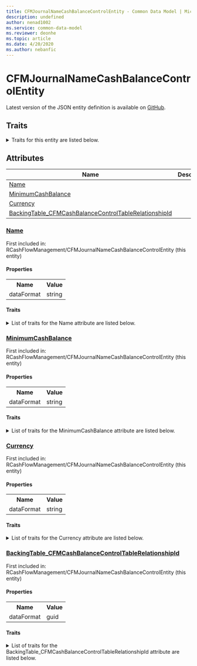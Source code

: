 ```yaml
---
title: CFMJournalNameCashBalanceControlEntity - Common Data Model | Microsoft Docs
description: undefined
author: nenad1002
ms.service: common-data-model
ms.reviewer: deonhe
ms.topic: article
ms.date: 4/20/2020
ms.author: nebanfic
---
```


# CFMJournalNameCashBalanceControlEntity

  
 Latest version of the JSON entity definition is available on <a href="https://github.com/Microsoft/CDM/tree/master/schemaDocuments/core/operationsCommon/Entities/Finance/RCashFlowManagement/CFMJournalNameCashBalanceControlEntity.cdm.json" target="_blank">GitHub</a>.  

## Traits

<details>
<summary>Traits for this entity are listed below.  
</summary>

**is.CDM.entityVersion**  
  <table><tr><th>Parameter</th><th>Value</th><th>Data type</th><th>Explanation</th></tr><tr><td>versionNumber</td><td>"1.0.0"</td><td>string</td><td>semantic version number of the entity</td></tr></table>

**is.application.releaseVersion**  
  <table><tr><th>Parameter</th><th>Value</th><th>Data type</th><th>Explanation</th></tr><tr><td>releaseVersion</td><td>"10.0.13.0"</td><td>string</td><td>semantic version number of the application introducing this entity</td></tr></table>

</details>

## Attributes

|Name|Description|First Included in Instance|
|---|---|---|
|[Name](#Name)||<a href="CFMJournalNameCashBalanceControlEntity.md" target="_blank">RCashFlowManagement/CFMJournalNameCashBalanceControlEntity</a>|
|[MinimumCashBalance](#MinimumCashBalance)||<a href="CFMJournalNameCashBalanceControlEntity.md" target="_blank">RCashFlowManagement/CFMJournalNameCashBalanceControlEntity</a>|
|[Currency](#Currency)||<a href="CFMJournalNameCashBalanceControlEntity.md" target="_blank">RCashFlowManagement/CFMJournalNameCashBalanceControlEntity</a>|
|[BackingTable_CFMCashBalanceControlTableRelationshipId](#BackingTable_CFMCashBalanceControlTableRelationshipId)||<a href="CFMJournalNameCashBalanceControlEntity.md" target="_blank">RCashFlowManagement/CFMJournalNameCashBalanceControlEntity</a>|

### <a href=#Name name="Name">Name</a>

First included in: RCashFlowManagement/CFMJournalNameCashBalanceControlEntity (this entity)  

#### Properties

<table><tr><th>Name</th><th>Value</th></tr><tr><td>dataFormat</td><td>string</td></tr></table>

#### Traits

<details>
<summary>List of traits for the Name attribute are listed below.</summary>

**is.dataFormat.character**  
**is.dataFormat.big**  
**is.dataFormat.array**  
**is.dataFormat.character**  
**is.dataFormat.array**  
</details>

### <a href=#MinimumCashBalance name="MinimumCashBalance">MinimumCashBalance</a>

First included in: RCashFlowManagement/CFMJournalNameCashBalanceControlEntity (this entity)  

#### Properties

<table><tr><th>Name</th><th>Value</th></tr><tr><td>dataFormat</td><td>string</td></tr></table>

#### Traits

<details>
<summary>List of traits for the MinimumCashBalance attribute are listed below.</summary>

**is.dataFormat.character**  
**is.dataFormat.big**  
**is.dataFormat.array**  
**is.dataFormat.character**  
**is.dataFormat.array**  
</details>

### <a href=#Currency name="Currency">Currency</a>

First included in: RCashFlowManagement/CFMJournalNameCashBalanceControlEntity (this entity)  

#### Properties

<table><tr><th>Name</th><th>Value</th></tr><tr><td>dataFormat</td><td>string</td></tr></table>

#### Traits

<details>
<summary>List of traits for the Currency attribute are listed below.</summary>

**is.dataFormat.character**  
**is.dataFormat.big**  
**is.dataFormat.array**  
**is.dataFormat.character**  
**is.dataFormat.array**  
</details>

### <a href=#BackingTable_CFMCashBalanceControlTableRelationshipId name="BackingTable_CFMCashBalanceControlTableRelationshipId">BackingTable_CFMCashBalanceControlTableRelationshipId</a>

First included in: RCashFlowManagement/CFMJournalNameCashBalanceControlEntity (this entity)  

#### Properties

<table><tr><th>Name</th><th>Value</th></tr><tr><td>dataFormat</td><td>guid</td></tr></table>

#### Traits

<details>
<summary>List of traits for the BackingTable_CFMCashBalanceControlTableRelationshipId attribute are listed below.</summary>

**is.dataFormat.character**  
**is.dataFormat.big**  
**is.dataFormat.array**  
**is.dataFormat.guid**  
**means.identity.entityId**  
**is.linkedEntity.identifier**  
Marks the attribute(s) that hold foreign key references to a linked (used as an attribute) entity. This attribute is added to the resolved entity to enumerate the referenced entities.  <table><tr><th>Parameter</th><th>Value</th><th>Data type</th><th>Explanation</th></tr><tr><td>entityReferences</td><td><table><tr><th>entityReference</th><th>attributeReference</th></tr><tr><td><a href="../../../Tables/Finance/RCashFlowManagement/Group/CFMCashBalanceControlTable.md" target="_blank">/core/operationsCommon/Tables/Finance/RCashFlowManagement/Group/CFMCashBalanceControlTable.cdm.json/CFMCashBalanceControlTable</a></td><td><a href="../../../Tables/Finance/RCashFlowManagement/Group/CFMCashBalanceControlTable.md#RecId" target="_blank">RecId</a></td></tr></table></td><td>entity</td><td>a reference to the constant entity holding the list of entity references</td></tr></table>

**is.dataFormat.guid**  
**is.dataFormat.character**  
**is.dataFormat.array**  
</details>
